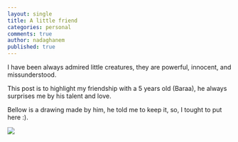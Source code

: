 ```yaml
---
layout: single
title: A little friend
categories: personal
comments: true
author: nadaghanem
published: true
---
```

I have been always admired little creatures, they are powerful, innocent, and missunderstood.

This post is to highlight my friendship with a 5 years old (Baraa), he always surprises me by his talent and love.

Bellow is a drawing made by him, he told me to keep it, so, I tought to put here :).


![](https://i.imgur.com/bYuxHvj.jpg)




